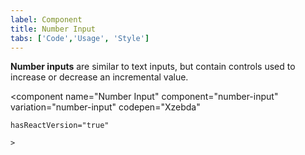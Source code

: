 ```yaml
---
label: Component
title: Number Input
tabs: ['Code','Usage', 'Style']
---
```


<page-intro>**Number inputs** are similar to text inputs, but contain controls used to increase or decrease an incremental value.</page-intro>

<component 
    name="Number Input"
    component="number-input" 
    variation="number-input"
    codepen="Xzebda"
    
    hasReactVersion="true"
    
    >
</component>